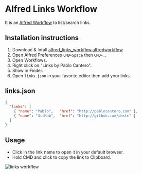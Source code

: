 # Alfred Links Workflow

It is an [Alfred Workflow](http://www.alfredapp.com/powerpack/) to list/search links.


## Installation instructions

1. Download & Intall [alfred_links_workflow.alfredworkflow](https://github.com/phstc/alfred_links_workflow/raw/master/alfred_links_workflow.alfredworkflow)
2. Open Alfred Preferences `CMD+Space` then `CMD+,`.
3. Open Workflows.
4. Right click on "Links by Pablo Cantero".
5. Show in Finder.
6. Open `links.json` in your favorite editor then add your links.

## links.json

```json
{
  "links": [
    { "name": "Pablo",   "href": "http://pablocantero.com" },
    { "name": "GitHub",  "href": "http://github.com/phstc" }
  ]
}
```

## Usage

* Click in the link name to open it in your default browser.
* Hold CMD and click to copy the link to Clipboard.


![links workflow](https://raw.github.com/phstc/alfred_links_workflow/master/usage1.png)



